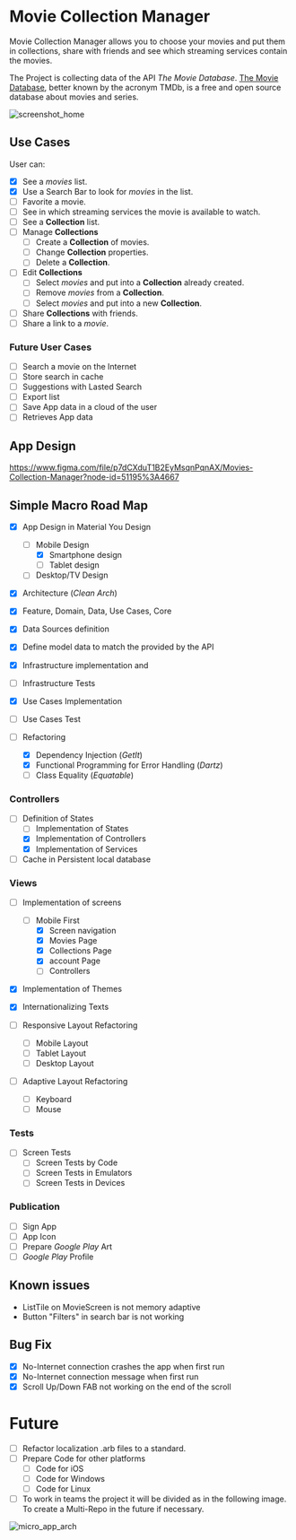# Movie Collection Manager

Movie Collection Manager allows you to choose your movies and put them in collections, share with friends and see which streaming services contain the movies.

The Project is collecting data of the API _The Movie Database_.
[The Movie Database](https://www.themoviedb.org/), better known by the acronym TMDb, is a free and open source database about movies and series.

![screenshot_home](https://user-images.githubusercontent.com/6653128/172750291-c38d5ef2-3fae-41c5-9c70-ca848cbe43f9.png)

## Use Cases 

User can:

- [x] See a _movies_ list.
- [x] Use a Search Bar to look for _movies_ in the list.
- [ ] Favorite a movie.
- [ ] See in which streaming services the movie is available to watch.
- [ ] See a **Collection** list.
- [ ] Manage **Collections**
  - [ ] Create a **Collection** of movies.
  - [ ] Change **Collection** properties.
  - [ ] Delete a **Collection**.
- [ ] Edit **Collections**
  - [ ] Select _movies_ and put into a **Collection** already created.
  - [ ] Remove _movies_ from a **Collection**.
  - [ ] Select _movies_ and put into a new **Collection**.
- [ ] Share **Collections** with friends.
- [ ] Share a link to a _movie_.

### Future User Cases

- [ ] Search a movie on the Internet
- [ ] Store search in cache
- [ ] Suggestions with Lasted Search
- [ ] Export list
- [ ] Save App data in a cloud of the user
- [ ] Retrieves App data 

## App Design

https://www.figma.com/file/p7dCXduT1B2EyMsqnPqnAX/Movies-Collection-Manager?node-id=51195%3A4667

## Simple Macro Road Map

- [x] App Design in Material You Design
	- [ ] Mobile Design
		- [x] Smartphone design
		- [ ] Tablet design
	- [ ] Desktop/TV Design

- [x] Architecture (_Clean Arch_)
- [x] Feature, Domain, Data, Use Cases, Core

- [x] Data Sources definition
- [x] Define model data to match the provided by the API
- [x] Infrastructure implementation and
- [ ] Infrastructure Tests
- [x] Use Cases Implementation
- [ ] Use Cases Test

- [ ] Refactoring
	- [x] Dependency Injection (_GetIt_)
	- [x] Functional Programming for Error Handling (_Dartz_)
	- [ ] Class Equality (_Equatable_)

### Controllers

- [ ] Definition of States
	- [ ] Implementation of States
	- [x] Implementation of Controllers
	- [x] Implementation of Services

- [ ] Cache in Persistent local database

### Views

- [ ] Implementation of screens
  - [ ] Mobile First
  	- [x] Screen navigation
    - [x] Movies Page
    - [x] Collections Page
    - [x] account Page
  	- [ ] Controllers
  
- [x] Implementation of Themes
	
- [x] Internationalizing Texts

- [ ] Responsive Layout Refactoring
  - [ ] Mobile Layout
  - [ ] Tablet Layout
  - [ ] Desktop Layout

- [ ] Adaptive Layout Refactoring
  - [ ] Keyboard
  - [ ] Mouse

### Tests

- [ ] Screen Tests 
	- [ ] Screen Tests by Code
	- [ ] Screen Tests in Emulators 
	- [ ] Screen Tests in Devices

### Publication

- [ ] Sign App
- [ ] App Icon
- [ ] Prepare _Google Play_ Art
- [ ] _Google Play_ Profile

## Known issues 

- ListTile on MovieScreen is not memory adaptive
- Button "Filters" in search bar is not working

## Bug Fix

- [x] No-Internet connection crashes the app when first run
- [x] No-Internet connection message when first run
- [x] Scroll Up/Down FAB not working on the end of the scroll

# Future

- [ ] Refactor localization .arb files to a standard.
- [ ] Prepare Code for other platforms
  - [ ] Code for iOS
  - [ ] Code for Windows
  - [ ] Code for Linux

- [ ] To work in teams the project it will be divided as in the following image. To create a Multi-Repo in the future if necessary.

![micro_app_arch](https://user-images.githubusercontent.com/6653128/172748425-df751958-3b08-486e-b45b-b0e5012dd420.png)
